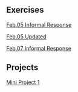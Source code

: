 ## Exercises
 [Feb.05 Informal Response](/DATA-310/feb05_inrformal_response)
 
 [Feb.05 Updated](DATA-310/feb05_updated)
 
 [Feb.07 Informal Response](/DATA-310/feb07_informal_response)

## Projects

[Mini Project 1](DATA-310/mini_project_1)
